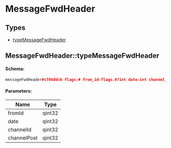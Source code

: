 # MessageFwdHeader

## Types

* [typeMessageFwdHeader](#messagefwdheadertypemessagefwdheader)

## MessageFwdHeader::typeMessageFwdHeader

#### Schema:

```c++
messageFwdHeader#c786ddcb flags:# from_id:flags.0?int date:int channel_id:flags.1?int channel_post:flags.2?int = MessageFwdHeader;
```

#### Parameters:

|Name|Type|
|----|----|
|fromId|qint32|
|date|qint32|
|channelId|qint32|
|channelPost|qint32|

